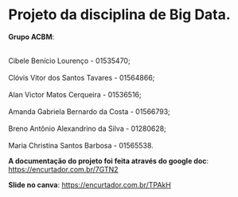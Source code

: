 # Projeto da disciplina de Big Data.

**Grupo ACBM**: 

<br>Cibele Benício Lourenço - 01535470; <br/>
<br>Clóvis Vitor dos Santos Tavares - 01564866; <br/>
<br>Alan Victor Matos Cerqueira - 01536516;<br/>
<br>Amanda Gabriela Bernardo da Costa - 01566793; <br/>
<br>Breno Antônio Alexandrino da Silva - 01280628; <br/>
<br>Maria Christina Santos Barbosa - 01565538.<br/>

**A documentação do projeto foi feita através do google doc**:
https://encurtador.com.br/7GTN2

**Slide no canva**:
https://encurtador.com.br/TPAkH

